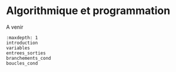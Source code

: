 <!-- Copyright 2024 Maxime Jan <maxime.jan@edufr.ch> -->
<!-- SPDX-License-Identifier: CC-BY-NC-SA-4.0 -->

# Algorithmique et programmation

A venir

```{toctree}
:maxdepth: 1
introduction
variables
entrees_sorties
branchements_cond
boucles_cond
```

